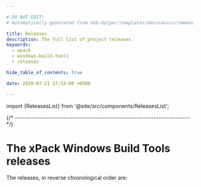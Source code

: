 ```yaml
---

# DO NOT EDIT!
# Automatically generated from xbb-helper/templates/docusaurus/common.

title: Releases
description: The full list of project releases.
keywords:
  - xpack
  - windows-build-tools
  - releases

hide_table_of_contents: true

date: 2020-07-21 17:53:00 +0300

---
```


import {ReleasesList} from '@site/src/components/ReleasesList';

{/* ------------------------------------------------------------------------ */}

# The xPack Windows Build Tools releases

The releases, in reverse chronological order are:

<ReleasesList />
